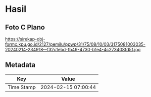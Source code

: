 # Hasil

## Foto C Plano

https://sirekap-obj-formc.kpu.go.id/2127/pemilu/ppwp/31/75/08/10/03/3175081003035-20240214-234918--f32c1ebd-fb49-4730-b1e4-4c273408fd5f.jpg


## Metadata

| Key        | Value               |
| ---------- | ------------------- |
| Time Stamp | 2024-02-15 07:00:44 |



